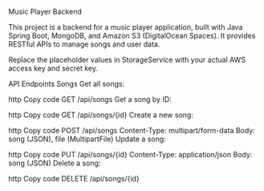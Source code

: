 
Music Player Backend

This project is a backend for a music player application, built with Java Spring Boot, MongoDB, and Amazon S3 (DigitalOcean Spaces). It provides RESTful APIs to manage songs and user data.

Replace the placeholder values in StorageService with your actual AWS access key and secret key.


API Endpoints
Songs
Get all songs:

http
Copy code
GET /api/songs
Get a song by ID:

http
Copy code
GET /api/songs/{id}
Create a new song:

http
Copy code
POST /api/songs
Content-Type: multipart/form-data
Body: song (JSON), file (MultipartFile)
Update a song:

http
Copy code
PUT /api/songs/{id}
Content-Type: application/json
Body: song (JSON)
Delete a song:

http
Copy code
DELETE /api/songs/{id}
